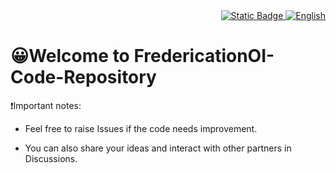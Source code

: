 <div align="right">
  <a href="README.md">
   <img alt="Static Badge" src="https://img.shields.io/badge/%E7%AE%80%E4%BD%93%E4%B8%AD%E6%96%87-black">
  </a>
  <a href="en_us-README.md">
   <img alt="English" src="https://img.shields.io/badge/English-green">
  </a>
</div>

# 😀Welcome to FredericationOI-Code-Repository

❗️Important notes:

- Feel free to raise Issues if the code needs improvement.

- You can also share your ideas and interact with other partners in Discussions.
